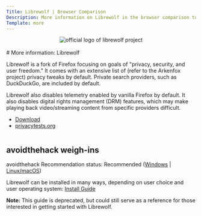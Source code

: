 ```yaml
---
Title: Librewolf | Browser Comparison
Description: More information on Librewolf in the browser comparison tool
Template: more
---
```


<center><img src="%assets_url%/logos/librewolflogo.png" alt="official logo of librewolf project" class="browser-img"></center>

<br>
<div class="column" markdown="1">
# More information: Librewolf

Librewolf is a fork of Firefox focusing on goals of "privacy, security, and user freedom." It comes with an extensive list of (refer to the Arkenfox project) privacy tweaks by default. Private search providers, such as DuckDuckGo, are included by default.

Librewolf also disables telemetry enabled by vanilla Firefox by default. It also disables digital rights management (DRM) features, which may make playing back video/streaming content from specific providers difficult. 

* [Download](https://librewolf.net/installation/)
* [privacytests.org](https://privacytests.org)
</div>

<div class="column" markdown="1">
<div class="card" markdown="1">

## avoidthehack weigh-ins

avoidthehack Recommendation status: Recommended ([Windows](https://avoidthehack.com/best-privacy-browsers-windows-10) | [Linux/macOS](https://avoidthehack.com/best-linux-macos-privacy-browsers))

Librewolf can be installed in many ways, depending on user choice and user operating system: <a class="button" href="https://avoidthehack.com/install-librewolf"> Install Guide </a>

**Note:** This guide is deprecated, but could still serve as a reference for those interested in getting started with Librewolf.

</div>
</div>
</div>
